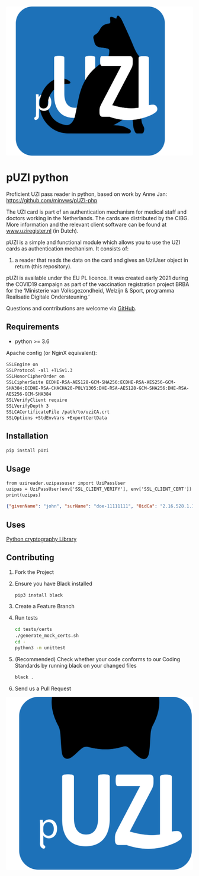 ![pUZI logo](pUZI.svg "pUZI logo")
# pUZI python

Proficient UZI pass reader in python, based on work by Anne Jan: https://github.com/minvws/pUZI-php

The UZI card is part of an authentication mechanism for medical staff and doctors working in the Netherlands. The cards are distributed by the CIBG. More information and the relevant client software can be found at www.uziregister.nl (in Dutch).

pUZI is a simple and functional module which allows you to use the UZI cards as authentication mechanism. It consists of:

1. a reader that reads the data on the card and gives an UziUser object in return (this repository).

pUZI is available under the EU PL licence. It was created early 2021 during the COVID19 campaign as part of the vaccination registration project BRBA for the ‘Ministerie van Volksgezondheid, Welzijn & Sport, programma Realisatie Digitale Ondersteuning.’

Questions and contributions are welcome via [GitHub](https://github.com/minvws/pUzi-python/issues).

## Requirements

* python >= 3.6

Apache config (or NginX equivalent):
```apacheconf
SSLEngine on
SSLProtocol -all +TLSv1.3
SSLHonorCipherOrder on
SSLCipherSuite ECDHE-RSA-AES128-GCM-SHA256:ECDHE-RSA-AES256-GCM-SHA384:ECDHE-RSA-CHACHA20-POLY1305:DHE-RSA-AES128-GCM-SHA256:DHE-RSA-AES256-GCM-SHA384
SSLVerifyClient require
SSLVerifyDepth 3
SSLCACertificateFile /path/to/uziCA.crt
SSLOptions +StdEnvVars +ExportCertData
```

## Installation
```bash
pip install pUzi
```

## Usage

```python3
from uzireader.uzipassuser import UziPassUser
uzipas = UziPassUser(env['SSL_CLIENT_VERIFY'], env['SSL_CLIENT_CERT'])
print(uzipas)
```

```json
{"givenName": "john", "surName": "doe-11111111", "OidCa": "2.16.528.1.1003.1.3.5.5.2", "UziVersion": "1", "UziNumber": "11111111", "CardType": "N", "SubscriberNumber": "90000111", "Role": "01.015", "AgbCode": "00000000"}
```

## Uses

[Python cryptography Library](https://cryptography.io/en/)

## Contributing

1. Fork the Project

2. Ensure you have Black installed
   
    ```shell
    pip3 install black
    ```

3. Create a Feature Branch

4. Run tests

   ```sh
   cd tests/certs 
   ./generate_mock_certs.sh
   cd -
   python3 -m unittest
   ```


5. (Recommended) Check whether your code conforms to our Coding Standards by running black on your changed files

    ```sh
    black .
    ```

6. Send us a Pull Request

![pUZI](pUZI-hidden.svg "pUZI")